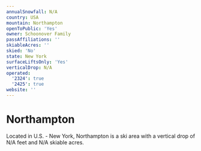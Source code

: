 ```yaml
---
annualSnowfall: N/A
country: USA
mountain: Northampton
openToPublic: 'Yes'
owner: Schoonover Family
passAffiliations: ''
skiableAcres: ''
skied: 'No'
state: New York
surfaceLiftsOnly: 'Yes'
verticalDrop: N/A
operated:
  '2324': true
  '2425': true
website: ''
---
```



# Northampton

Located in U.S. - New York, Northampton is a ski area with a vertical drop of N/A feet and N/A skiable acres.
